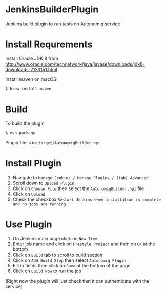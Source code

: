 # JenkinsBuilderPlugin
Jenkins build plugin to run tests on Autonomiq service

# Install Requrements

Install Oracle JDK 8 from http://www.oracle.com/technetwork/java/javase/downloads/jdk8-downloads-2133151.html

Install maven on macOS:
```bash
$ brew install maven
```
# Build
To build the plugin
```bash
$ mvn package
```
Plugin file is in:
`target/AutonomiqBuilder.hpi`

# Install Plugin

1. Navigate to `Manage Jenkins / Manage Plugins / (tab) Advanced`
1. Scroll down to `Upload Plugin`
1. Click on `Choose File` then select the `AutonomiqBuilder.hpi` file
1. Click on `Upload`
1. Check the checkbox `Restart Jenkins when installation is complete and no jobs are running`

# Use Plugin

1. On Jenkins main page click on `New Item`
1. Enter job name and click on `Frestyle Project` and then on `OK` at the bottom
1. Click on `Build` tab to scroll to build section
1. Click on `Add Build Step` then select `Autonomiq Plugin`
1. Fill in fields then click on `Save` at the bottom of the page
1. Click on `Build Now` to run the job

(Right now the plugin will just check that it can authenticate with the service)

